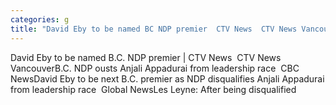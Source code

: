```yaml
---
categories: g
title: "David Eby to be named BC NDP premier  CTV News  CTV News Vancouver"
---
```

David Eby to be named B.C. NDP premier | CTV News&nbsp;&nbsp;CTV News VancouverB.C. NDP ousts Anjali Appadurai from leadership race&nbsp;&nbsp;CBC NewsDavid Eby to be next B.C. premier as NDP disqualifies Anjali Appadurai from leadership race&nbsp;&nbsp;Global NewsLes Leyne: After being disqualified